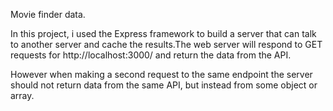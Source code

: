 Movie finder data.

In this project, i used the Express framework to build a server that can talk to another server and cache the results.The web server will respond to GET requests for http://localhost:3000/ and return the data from the API.

However when making a second request to the same endpoint the server should not return data from the same API, but instead from some object or array.


